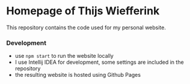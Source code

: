 # Homepage of Thijs Wiefferink

This repository contains the code used for my personal website.

### Development
- use `npm start` to run the website locally
- I use Intellij IDEA for development, some settings are included in the repository
- the resulting website is hosted using Github Pages
